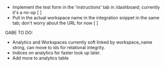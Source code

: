 - Implement the test form in the 'instructions' tab in /dashboard; currently it's a no-op [ ]
- Pull in the actual workspace name in the integration snippet in the same tab; don't worry about the URL for now [ ]

GABE TO DO:
- Analytics and Workspaces currently soft linked by workspace_name string, can move to ids for relational integrity.
- Indices on analytics for faster look up later.
- Add more to analytics table

<!-- ?email=gabe@microsoft.com&workspace_name=GabeTest -->
